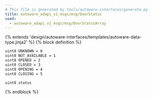```yaml
---
# This file is generated by tools/autoware-interfaces/generate.py
title: autoware_adapi_v1_msgs/msg/DoorStatus
used:
  - autoware_adapi_v1_msgs/msg/DoorStatusArray
---
```


{% extends 'design/autoware-interfaces/templates/autoware-data-type.jinja2' %}
{% block definition %}

```txt
uint8 UNKNOWN = 0
uint8 NOT_AVAILABLE = 1
uint8 OPENED = 2
uint8 CLOSED = 3
uint8 OPENING = 4
uint8 CLOSING = 5

uint8 status
```

{% endblock %}
